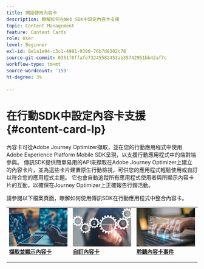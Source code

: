 ```yaml
---
title: 開始使用內容卡
description: 瞭解如何在Web SDK中設定內容卡支援
topic: Content Management
feature: Content Cards
role: User
level: Beginner
exl-id: 8e1a1e94-c3c1-4981-9380-76b7d8302c78
source-git-commit: 0351f0ffafe73245582453ab35742951bb42af7c
workflow-type: tm+mt
source-wordcount: '159'
ht-degree: 3%

---
```


# 在行動SDK中設定內容卡支援 {#content-card-lp}

內容卡可從Adobe Journey Optimizer擷取，並在您的行動應用程式中使用Adobe Experience Platform Mobile SDK呈現，以支援行動應用程式中的端對端參與。 傳訊SDK提供簡單易用的API來擷取在Adobe Journey Optimizer上建立的內容卡片，並為這些卡片建置原生行動檢視，可供您的應用程式輕鬆使用或自訂以符合您的應用程式主題。 它也會自動追蹤所有應用程式使用者與所顯示內容卡片的互動，以確保在Journey Optimizer上正確報告行銷活動。

請參閱以下檔案頁面，瞭解如何使用傳訊SDK在行動應用程式中整合內容卡。


<table style="table-layout:fixed"><tr style="border: 0;">
<td>
<a href="https://developer.adobe.com/client-sdks/edge/adobe-journey-optimizer/content-card-ui/iOS/tutorial/displaying-content-cards/">
<img alt="擷取" src="assets/do-not-localize/fetch.jpeg">
</a>
<div><a href="https://developer.adobe.com/client-sdks/edge/adobe-journey-optimizer/content-card-ui/iOS/tutorial/displaying-content-cards/"><strong>擷取並顯示內容卡</strong>
</div>
<p>
</td>
<td>
<a href="https://developer.adobe.com/client-sdks/edge/adobe-journey-optimizer/content-card-ui/iOS/tutorial/customizing-content-card-templates/">
<img alt="自訂" src="assets/do-not-localize/customize.jpeg">
</a>
<div>
<a href="https://developer.adobe.com/client-sdks/edge/adobe-journey-optimizer/content-card-ui/iOS/tutorial/customizing-content-card-templates/"><strong>自訂內容卡</strong></a>
</div>
<p></td>
<td>
<a href="https://developer.adobe.com/client-sdks/edge/adobe-journey-optimizer/content-card-ui/iOS/tutorial/listening-content-card-events/">
<img alt="接聽" src="assets/do-not-localize/listen.jpeg">
</a>
<div>
<a href="https://developer.adobe.com/client-sdks/edge/adobe-journey-optimizer/content-card-ui/iOS/tutorial/listening-content-card-events/"><strong>聆聽內容卡事件</strong></a>
</div>
<p>
</td>
</tr></table>
